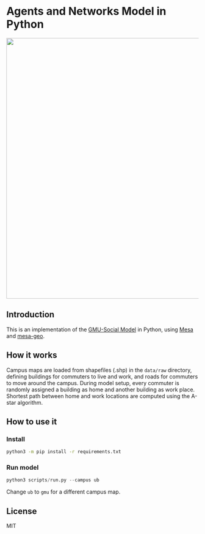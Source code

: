 Agents and Networks Model in Python
==============================

<p align="center">
  <img width="588" height="681" src="outputs/figures/ub_example.png">
</p>

## Introduction

This is an implementation of the [GMU-Social Model](https://github.com/abmgis/abmgis/blob/master/Chapter08-Networks/Models/GMU-Social/README.md) in Python, using [Mesa](https://github.com/projectmesa/mesa) and [mesa-geo](https://github.com/Corvince/mesa-geo).

## How it works

Campus maps are loaded from shapefiles (.shp) in the `data/raw` directory, defining buildings for commuters to live and work, and roads for commuters to move around the campus. During model setup, every commuter is randomly assigned a building as home and another building as work place. Shortest path between home and work locations are computed using the A-star algorithm.

## How to use it

### Install

```bash
python3 -m pip install -r requirements.txt
```

### Run model

```python
python3 scripts/run.py --campus ub
```

Change `ub` to `gmu` for a different campus map.

## License

MIT
